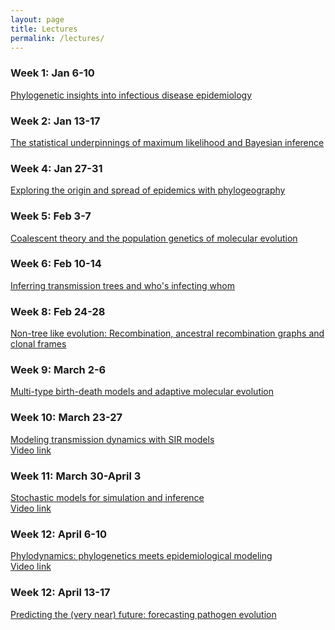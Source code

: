```yaml
---
layout: page
title: Lectures
permalink: /lectures/
---
```


### Week 1: Jan 6-10

[Phylogenetic insights into infectious disease epidemiology][lecture1] <br>

[lecture1]: <{{site.baseurl}}/lectures/MolEpi.PhyloInsights.Lecture1.pdf>

### Week 2: Jan 13-17

[The statistical underpinnings of maximum likelihood and Bayesian inference][lecture2] <br>

[lecture2]: <{{site.baseurl}}/lectures/MolEpi.StatisticalUnderpinnings.Lecture2.pdf>

### Week 4: Jan 27-31

[Exploring the origin and spread of epidemics with phylogeography][lecture3] <br>

[lecture3]: <{{site.baseurl}}/lectures/MolEpi.Phylogeography.Lecture3.pdf>

### Week 5: Feb 3-7

[Coalescent theory and the population genetics of molecular evolution][lecture4] <br>

[lecture4]: <{{site.baseurl}}/lectures/MolEpi.CoalescentTheory.Lecture4.pdf>

### Week 6: Feb 10-14

[Inferring transmission trees and who's infecting whom][lecture5] <br>

[lecture5]: <{{site.baseurl}}/lectures/MolEpi.TransmissionTrees.Lecture5.pdf>

### Week 8: Feb 24-28

[Non-tree like evolution: Recombination, ancestral recombination graphs and clonal frames][lecture6] <br>

[lecture6]: <{{site.baseurl}}/lectures/MolEpi.Recombination.Lecture6.pdf>

### Week 9: March 2-6

[Multi-type birth-death models and adaptive molecular evolution][lecture7] <br>

[lecture7]: <{{site.baseurl}}/lectures/MolEpi.BirthDeathModels.Lecture7.pdf>

### Week 10: March 23-27

[Modeling transmission dynamics with SIR models][lecture8] <br>
[Video link][video-lecture8] <br>

[lecture8]: <{{site.baseurl}}/lectures/MolEpi.EpiModels.Lecture8.pdf>
[video-lecture8]: <https://youtu.be/oU3wdcx5W5Q>

### Week 11: March 30-April 3

[Stochastic models for simulation and inference][lecture9] <br>
[Video link][video-lecture9] <br>

[lecture9]: <{{site.baseurl}}/lectures/MolEpi.StochasticModels.Lecture9.pdf>
[video-lecture9]: <https://youtu.be/qyomLyVh3hQ>

### Week 12: April 6-10

[Phylodynamics: phylogenetics meets epidemiological modeling][lecture10] <br>
[Video link][video-lecture10] <br>

[lecture10]: <{{site.baseurl}}/lectures/MolEpi.Phylodynamics.Lecture10.pdf>
[video-lecture10]: <https://youtu.be/R2YqOXDuNMM>

### Week 12: April 13-17

[Predicting the (very near) future: forecasting pathogen evolution][lecture11] <br>

[lecture11]: <{{site.baseurl}}/lectures/MolEpi.PredictingPathogenEvolution.Lecture11.pdf>



